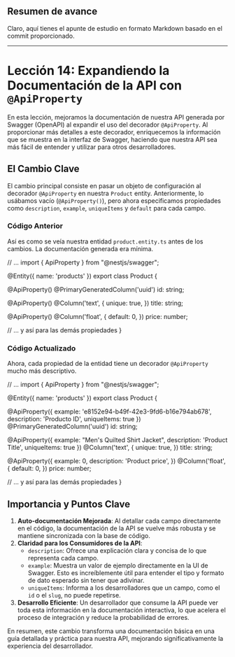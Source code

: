## Resumen de avance
Claro, aquí tienes el apunte de estudio en formato Markdown basado en el commit proporcionado.

---

# Lección 14: Expandiendo la Documentación de la API con `@ApiProperty`

En esta lección, mejoramos la documentación de nuestra API generada por Swagger (OpenAPI) al expandir el uso del decorador `@ApiProperty`. Al proporcionar más detalles a este decorador, enriquecemos la información que se muestra en la interfaz de Swagger, haciendo que nuestra API sea más fácil de entender y utilizar para otros desarrolladores.

## El Cambio Clave

El cambio principal consiste en pasar un objeto de configuración al decorador `@ApiProperty` en nuestra `Product` entity. Anteriormente, lo usábamos vacío (`@ApiProperty()`), pero ahora especificamos propiedades como `description`, `example`, `uniqueItems` y `default` para cada campo.

### Código Anterior

Así es como se veía nuestra entidad `product.entity.ts` antes de los cambios. La documentación generada era mínima.

// ...
import { ApiProperty } from "@nestjs/swagger";

@Entity({ name: 'products' })
export class Product {

  @ApiProperty()
  @PrimaryGeneratedColumn('uuid')
  id: string;

  @ApiProperty()
  @Column('text', {
    unique: true,
  })
  title: string;

  @ApiProperty()
  @Column('float', {
    default: 0,
  })
  price: number;

  // ... y así para las demás propiedades
}

### Código Actualizado

Ahora, cada propiedad de la entidad tiene un decorador `@ApiProperty` mucho más descriptivo.

// ...
import { ApiProperty } from "@nestjs/swagger";

@Entity({ name: 'products' })
export class Product {

  @ApiProperty({
    example: 'e8152e94-b49f-42e3-9fd6-b16e794ab678',
    description: 'Producto ID',
    uniqueItems: true
  })
  @PrimaryGeneratedColumn('uuid')
  id: string;

  @ApiProperty({
    example: "Men's Quilted Shirt Jacket",
    description: 'Product Title',
    uniqueItems: true
  })
  @Column('text', {
    unique: true,
  })
  title: string;

  @ApiProperty({
    example: 0,
    description: 'Product price',
  })
  @Column('float', {
    default: 0,
  })
  price: number;

  // ... y así para las demás propiedades
}

## Importancia y Puntos Clave

1.  **Auto-documentación Mejorada**: Al detallar cada campo directamente en el código, la documentación de la API se vuelve más robusta y se mantiene sincronizada con la base de código.
2.  **Claridad para los Consumidores de la API**:
    *   `description`: Ofrece una explicación clara y concisa de lo que representa cada campo.
    *   `example`: Muestra un valor de ejemplo directamente en la UI de Swagger. Esto es increíblemente útil para entender el tipo y formato de dato esperado sin tener que adivinar.
    *   `uniqueItems`: Informa a los desarrolladores que un campo, como el `id` o el `slug`, no puede repetirse.
3.  **Desarrollo Eficiente**: Un desarrollador que consume la API puede ver toda esta información en la documentación interactiva, lo que acelera el proceso de integración y reduce la probabilidad de errores.

En resumen, este cambio transforma una documentación básica en una guía detallada y práctica para nuestra API, mejorando significativamente la experiencia del desarrollador.
